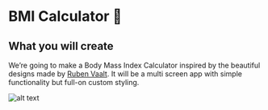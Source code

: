 # BMI Calculator 💪

## What you will create

We’re going to make a Body Mass Index Calculator inspired by the beautiful designs made by [Ruben Vaalt](https://dribbble.com/shots/4585382-Simple-BMI-Calculator). It will be a multi screen app with simple functionality but full-on custom styling.

![alt text](https://github.com/londonappbrewery/Images/blob/master/bmi-calc-demo.gif)

